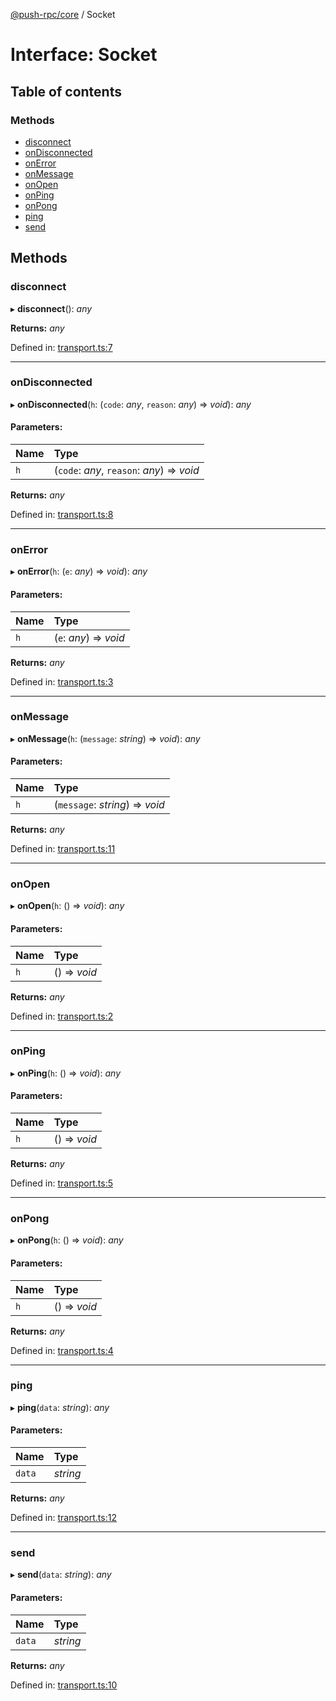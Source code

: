 [@push-rpc/core](../README.md) / Socket

# Interface: Socket

## Table of contents

### Methods

- [disconnect](socket.md#disconnect)
- [onDisconnected](socket.md#ondisconnected)
- [onError](socket.md#onerror)
- [onMessage](socket.md#onmessage)
- [onOpen](socket.md#onopen)
- [onPing](socket.md#onping)
- [onPong](socket.md#onpong)
- [ping](socket.md#ping)
- [send](socket.md#send)

## Methods

### disconnect

▸ **disconnect**(): *any*

**Returns:** *any*

Defined in: [transport.ts:7](https://github.com/vasyas/typescript-rpc/blob/a0bd7db/packages/core/src/transport.ts#L7)

___

### onDisconnected

▸ **onDisconnected**(`h`: (`code`: *any*, `reason`: *any*) => *void*): *any*

#### Parameters:

| Name | Type |
| :------ | :------ |
| `h` | (`code`: *any*, `reason`: *any*) => *void* |

**Returns:** *any*

Defined in: [transport.ts:8](https://github.com/vasyas/typescript-rpc/blob/a0bd7db/packages/core/src/transport.ts#L8)

___

### onError

▸ **onError**(`h`: (`e`: *any*) => *void*): *any*

#### Parameters:

| Name | Type |
| :------ | :------ |
| `h` | (`e`: *any*) => *void* |

**Returns:** *any*

Defined in: [transport.ts:3](https://github.com/vasyas/typescript-rpc/blob/a0bd7db/packages/core/src/transport.ts#L3)

___

### onMessage

▸ **onMessage**(`h`: (`message`: *string*) => *void*): *any*

#### Parameters:

| Name | Type |
| :------ | :------ |
| `h` | (`message`: *string*) => *void* |

**Returns:** *any*

Defined in: [transport.ts:11](https://github.com/vasyas/typescript-rpc/blob/a0bd7db/packages/core/src/transport.ts#L11)

___

### onOpen

▸ **onOpen**(`h`: () => *void*): *any*

#### Parameters:

| Name | Type |
| :------ | :------ |
| `h` | () => *void* |

**Returns:** *any*

Defined in: [transport.ts:2](https://github.com/vasyas/typescript-rpc/blob/a0bd7db/packages/core/src/transport.ts#L2)

___

### onPing

▸ **onPing**(`h`: () => *void*): *any*

#### Parameters:

| Name | Type |
| :------ | :------ |
| `h` | () => *void* |

**Returns:** *any*

Defined in: [transport.ts:5](https://github.com/vasyas/typescript-rpc/blob/a0bd7db/packages/core/src/transport.ts#L5)

___

### onPong

▸ **onPong**(`h`: () => *void*): *any*

#### Parameters:

| Name | Type |
| :------ | :------ |
| `h` | () => *void* |

**Returns:** *any*

Defined in: [transport.ts:4](https://github.com/vasyas/typescript-rpc/blob/a0bd7db/packages/core/src/transport.ts#L4)

___

### ping

▸ **ping**(`data`: *string*): *any*

#### Parameters:

| Name | Type |
| :------ | :------ |
| `data` | *string* |

**Returns:** *any*

Defined in: [transport.ts:12](https://github.com/vasyas/typescript-rpc/blob/a0bd7db/packages/core/src/transport.ts#L12)

___

### send

▸ **send**(`data`: *string*): *any*

#### Parameters:

| Name | Type |
| :------ | :------ |
| `data` | *string* |

**Returns:** *any*

Defined in: [transport.ts:10](https://github.com/vasyas/typescript-rpc/blob/a0bd7db/packages/core/src/transport.ts#L10)
